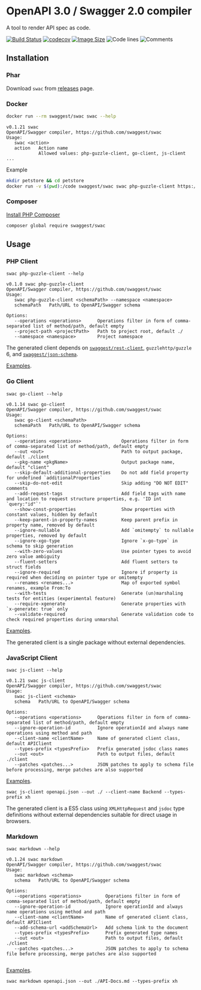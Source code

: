 # OpenAPI 3.0 / Swagger 2.0 compiler

A tool to render API spec as code.

[![Build Status](https://travis-ci.org/swaggest/swac.svg?branch=master)](https://travis-ci.org/swaggest/swac)
[![codecov](https://codecov.io/gh/swaggest/swac/branch/master/graph/badge.svg)](https://codecov.io/gh/swaggest/swac)
[![Image Size](https://images.microbadger.com/badges/image/swaggest/swac.svg)](https://microbadger.com/images/swaggest/swac)
![Code lines](https://sloc.xyz/github/swaggest/swac/?category=code)
![Comments](https://sloc.xyz/github/swaggest/swac/?category=comments)

## Installation

### Phar

Download `swac` from [releases](https://github.com/swaggest/swac/releases) page.

### Docker

```bash
docker run --rm swaggest/swac swac --help
```

```
v0.1.21 swac
OpenAPI/Swagger compiler, https://github.com/swaggest/swac
Usage: 
   swac <action>
   action   Action name                                            
            Allowed values: php-guzzle-client, go-client, js-client
...
```

Example

```bash
mkdir petstore && cd petstore
docker run -v $(pwd):/code swaggest/swac swac php-guzzle-client https://raw.githubusercontent.com/OAI/OpenAPI-Specification/master/examples/v2.0/json/petstore.json --namespace MyApp\\Petstore
```

### Composer

[Install PHP Composer](https://getcomposer.org/doc/00-intro.md)

```bash
composer global require swaggest/swac
```

## Usage

### PHP Client

```
swac php-guzzle-client --help
```

```
v0.1.0 swac php-guzzle-client
OpenAPI/Swagger compiler, https://github.com/swaggest/swac
Usage: 
   swac php-guzzle-client <schemaPath> --namespace <namespace>
   schemaPath   Path/URL to OpenAPI/Swagger schema
   
Options: 
   --operations <operations>      Operations filter in form of comma-separated list of method/path, default empty
   --project-path <projectPath>   Path to project root, default ./                                               
   --namespace <namespace>        Project namespace
```

The generated client depends on [`swaggest/rest-client`](https://github.com/swaggest/php-rest-client),
`guzzlehttp/guzzle` 6, and [`swaggest/json-schema`](https://github.com/swaggest/php-json-schema).

[Examples](/examples/php-guzzle-client).

### Go Client

```
swac go-client --help 
```

```
v0.1.14 swac go-client
OpenAPI/Swagger compiler, https://github.com/swaggest/swac
Usage: 
   swac go-client <schemaPath>
   schemaPath   Path/URL to OpenAPI/Swagger schema
   
Options: 
   --operations <operations>               Operations filter in form of comma-separated list of method/path, default empty                  
   --out <out>                             Path to output package, default ./client                                                         
   --pkg-name <pkgName>                    Output package name, default "client"                                                            
   --skip-default-additional-properties    Do not add field property for undefined `additionalProperties`                                   
   --skip-do-not-edit                      Skip adding "DO NOT EDIT" comments                                                               
   --add-request-tags                      Add field tags with name and location to request structure properties, e.g. 'ID int `query:"id"`'
   --show-const-properties                 Show properties with constant values, hidden by default                                          
   --keep-parent-in-property-names         Keep parent prefix in property name, removed by default                                          
   --ignore-nullable                       Add `omitempty` to nullable properties, removed by default                                       
   --ignore-xgo-type                       Ignore `x-go-type` in schema to skip generation                                                  
   --with-zero-values                      Use pointer types to avoid zero value ambiguity                                                  
   --fluent-setters                        Add fluent setters to struct fields                                                              
   --ignore-required                       Ignore if property is required when deciding on pointer type or omitempty                        
   --renames <renames...>                  Map of exported symbol renames, example From:To                                                  
   --with-tests                            Generate (un)marshaling tests for entities (experimental feature)                                
   --require-xgenerate                     Generate properties with `x-generate: true` only                                                 
   --validate-required                     Generate validation code to check required properties during unmarshal                           
```

[Examples](/examples/go-client).

The generated client is a single package without external dependencies.

### JavaScript Client

```
swac js-client --help 
```

```
v0.1.21 swac js-client
OpenAPI/Swagger compiler, https://github.com/swaggest/swac
Usage: 
   swac js-client <schema>
   schema   Path/URL to OpenAPI/Swagger schema
   
Options: 
   --operations <operations>      Operations filter in form of comma-separated list of method/path, default empty         
   --ignore-operation-id          Ignore operationId and always name operations using method and path                     
   --client-name <clientName>     Name of generated client class, default APIClient                                       
   --types-prefix <typesPrefix>   Prefix generated jsdoc class names                                                      
   --out <out>                    Path to output files, default ./client                                                  
   --patches <patches...>         JSON patches to apply to schema file before processing, merge patches are also supported
```

[Examples](/examples/js-client).

```
swac js-client openapi.json --out ./ --client-name Backend --types-prefix xh
```

The generated client is a ES5 class using `XMLHttpRequest` and `jsdoc` type definitions without external dependencies
suitable for direct usage in browsers.

### Markdown

```
swac markdown --help
```
```
v0.1.24 swac markdown
OpenAPI/Swagger compiler, https://github.com/swaggest/swac
Usage: 
   swac markdown <schema>
   schema   Path/URL to OpenAPI/Swagger schema
   
Options: 
   --operations <operations>         Operations filter in form of comma-separated list of method/path, default empty         
   --ignore-operation-id             Ignore operationId and always name operations using method and path                     
   --client-name <clientName>        Name of generated client class, default APIClient                                       
   --add-schema-url <addSchemaUrl>   Add schema link to the document                                                         
   --types-prefix <typesPrefix>      Prefix generated type names                                                             
   --out <out>                       Path to output files, default ./client                                                  
   --patches <patches...>            JSON patches to apply to schema file before processing, merge patches are also supported
 
```

[Examples](/examples/).

```
swac markdown openapi.json --out ./API-Docs.md --types-prefix xh
```

